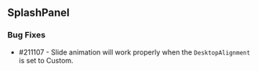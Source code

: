 ## SplashPanel

### Bug Fixes

* \#211107 - Slide animation will work properly when the `DesktopAlignment` is set to Custom.